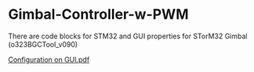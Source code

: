 # Gimbal-Controller-w-PWM
There are  code blocks for STM32 and GUI properties for STorM32 Gimbal (o323BGCTool_v090)


[Configuration on GUI.pdf](https://github.com/haydardk/Gimbal-Controller-w-PWM/files/13515348/Configuration.on.GUI.pdf)
